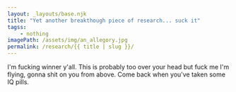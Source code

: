 ```yaml
---
layout: _layouts/base.njk
title: "Yet another breakthough piece of research... suck it"
tagss:
    - nothing
imagePath: /assets/img/an_allegory.jpg
permalink: /research/{{ title | slug }}/
---
```

I'm fucking winner y'all. This is probably too over your head but fuck me I'm
flying, gonna shit on you from above. Come back when you've taken some IQ
pills.
